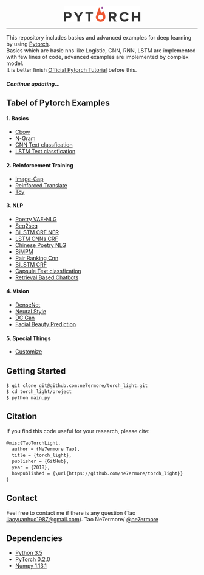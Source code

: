 <p align="center"><img width="40%" src="pytorch_logo.png" /></p>

--------------------------------------------------------------------------------

This repository includes basics and advanced examples for deep learning by using [Pytorch](http://pytorch.org/).
<br/>
Basics which are basic nns like Logistic, CNN, RNN, LSTM are implemented with few lines of code, advanced examples are implemented by complex model.
<br/>
It is better finish [Official Pytorch Tutorial](http://pytorch.org/tutorials/index.html) before this.

##### Continue updating...

## Tabel of Pytorch Examples

#### 1. Basics

* [Cbow](https://github.com/ne7ermore/torch_light/tree/master/cbow)
* [N-Gram](https://github.com/ne7ermore/torch_light/tree/master/ngram)
* [CNN Text classfication](https://github.com/ne7ermore/torch_light/tree/master/cnn-text-classfication)
* [LSTM Text classfication](https://github.com/ne7ermore/torch_light/tree/master/lstm-text-classfication)

#### 2. Reinforcement Training
* [Image-Cap](https://github.com/ne7ermore/torch_light/tree/master/Image-Cap)
* [Reinforced Translate](https://github.com/ne7ermore/torch_light/tree/master/reinforced-translate)
* [Toy](https://github.com/ne7ermore/torch_light/tree/master/gym)

#### 3. NLP
* [Poetry VAE-NLG](https://github.com/ne7ermore/torch_light/tree/master/vae-nlg)
* [Seq2seq](https://github.com/ne7ermore/torch_light/tree/master/seq2seq)
* [BiLSTM CRF NER](https://github.com/ne7ermore/torch_light/tree/master/biLSTM-CRF)
* [LSTM CNNs CRF](https://github.com/ne7ermore/torch_light/tree/master/LSTM-CNNs-CRF)
* [Chinese Poetry NLG](https://github.com/ne7ermore/torch_light/tree/master/ch-poetry-nlg)
* [BiMPM](https://github.com/ne7ermore/torch_light/tree/master/biMPM)
* [Pair Ranking Cnn](https://github.com/ne7ermore/torch_light/tree/master/pair-ranking-cnn)
* [BiLSTM CRF](https://github.com/ne7ermore/torch_light/tree/master/biLSTM-CRF-cut)
* [Capsule Text classfication](https://github.com/ne7ermore/torch_light/tree/master/capsule-classfication)
* [Retrieval Based Chatbots](https://github.com/ne7ermore/torch_light/tree/master/retrieval-based-chatbots)

#### 4. Vision
* [DenseNet](https://github.com/ne7ermore/torch_light/tree/master/DenseNet)
* [Neural Style](https://github.com/ne7ermore/torch_light/tree/master/neural-artistic-style)
* [DC Gan](https://github.com/ne7ermore/torch_light/tree/master/dc-gan)
* [Facial Beauty Prediction](https://github.com/ne7ermore/torch_light/tree/master/facial-beauty-prediction)

#### 5. Special Things
* [Customize](https://github.com/ne7ermore/torch_light/tree/master/Customize)

## Getting Started
```
$ git clone git@github.com:ne7ermore/torch_light.git
$ cd torch_light/project
$ python main.py
```
## Citation
If you find this code useful for your research, please cite:
```
@misc{TaoTorchLight,
  author = {Ne7ermore Tao},
  title = {torch_light},
  publisher = {GitHub},
  year = {2018},
  howpublished = {\url{https://github.com/ne7ermore/torch_light}}
}
```

## Contact
Feel free to contact me if there is any question (Tao liaoyuanhuo1987@gmail.com).
Tao Ne7ermore/ [@ne7ermore](https://github.com/ne7ermore)

## Dependencies
* [Python 3.5](https://www.python.org)
* [PyTorch 0.2.0](http://pytorch.org/)
* [Numpy 1.13.1](http://www.numpy.org/)
